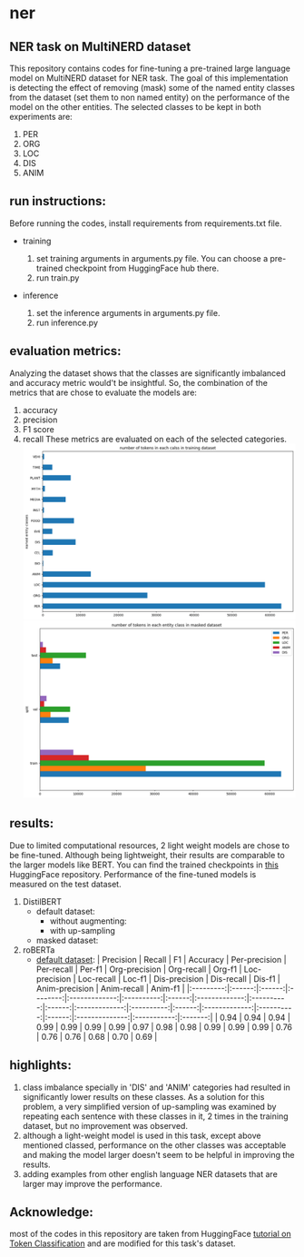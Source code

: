 # ner
## NER task on MultiNERD dataset

This repository contains codes for fine-tuning a pre-trained large language model on MultiNERD dataset for NER task. The goal of this implementation is detecting the effect of removing (mask) some of the named entity classes from the dataset (set them to non named entity) on the performance of the model on the other entities. The selected classes to be kept in both experiments are:
1. PER
2. ORG
3. LOC
4. DIS
5. ANIM


## run instructions:
Before running the codes, install requirements from requirements.txt file.
* training
    1. set training arguments in arguments.py file. You can choose a pre-trained checkpoint from HuggingFace hub there. 
    2. run train.py 

* inference
    1. set the inference arguments in arguments.py file. 
    2. run inference.py

## evaluation metrics:
Analyzing the dataset shows that the classes are significantly imbalanced and accuracy metric would't be insightful. So, the combination of the metrics that are chose to evaluate the models are:
1. accuracy
2. precision
3. F1 score
4. recall
These metrics are evaluated on each of the selected categories.
![alt text](readmefiles/default-dataset.png)
![alt text](readmefiles/masked-dataset.png)

## results:
Due to limited computational resources, 2 light weight models are chose to be fine-tuned. Although being lightweight, their results are comparable to the larger models like BERT. You can find the trained checkpoints in [this](https://huggingface.co/pariakashani) HuggingFace repository. Performance of the fine-tuned models is measured on the test dataset.
1. DistilBERT
    * default dataset:
        - without augmenting:
        - with up-sampling
    * masked dataset:
2. roBERTa
    * [default dataset](https://huggingface.co/pariakashani/en-multinerd-ner-roberta):
        | Precision | Recall | F1     | Accuracy | Per-precision | Per-recall | Per-f1 | Org-precision | Org-recall | Org-f1 | Loc-precision | Loc-recall | Loc-f1 | Dis-precision | Dis-recall | Dis-f1 | Anim-precision | Anim-recall | Anim-f1 |
|:---------:|:------:|:------:|:--------:|:-------------:|:----------:|:------:|:-------------:|:----------:|:------:|:-------------:|:----------:|:------:|:-------------:|:----------:|:------:|:--------------:|:-----------:|:-------:|
|  0.94    | 0.94 | 0.94 | 0.99   | 0.99        | 0.99     | 0.99 | 0.97        | 0.98     | 0.98 | 0.99        | 0.99     | 0.99 | 0.76        | 0.76     | 0.76 | 0.68         | 0.70      | 0.69  |



## highlights:
1. class imbalance specially in 'DIS' and 'ANIM' categories had resulted in significantly lower results on these classes. As a solution for this problem, a very simplified version of up-sampling was examined by repeating each sentence with these classes in it, 2 times in the training dataset, but no improvement was observed.
2. although a light-weight model is used in this task, except above mentioned classed, performance on the other classes was acceptable and making the model larger doesn't seem to be helpful in improving the results.
3. adding examples from other english language NER datasets that are larger may improve the performance.

## Acknowledge:
most of the codes in this repository are taken from HuggingFace [tutorial on Token Classification](https://huggingface.co/docs/transformers/tasks/token_classification) and are modified for this task's dataset.





